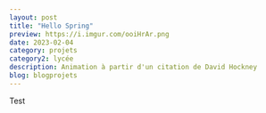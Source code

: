 ```yaml
---
layout: post
title: "Hello Spring"
preview: https://i.imgur.com/ooiHrAr.png
date: 2023-02-04
category: projets 
category2: lycée
description: Animation à partir d'un citation de David Hockney
blog: blogprojets
---
```


Test
